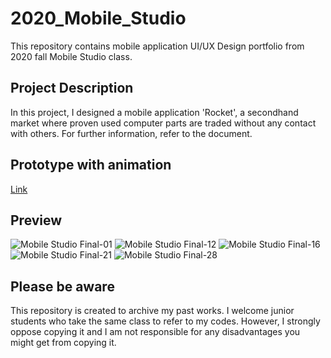# 2020_Mobile_Studio
This repository contains mobile application UI/UX Design portfolio from 2020 fall Mobile Studio class.

## Project Description
In this project, I designed a mobile application 'Rocket', a secondhand market where proven used computer parts are traded without any contact with others. For further information, refer to the document.

## Prototype with animation
[Link](https://xd.adobe.com/view/ab496a71-cdcd-43ef-a831-def24e8d159d-fe1a/)

## Preview
![Mobile Studio Final-01](https://user-images.githubusercontent.com/28096705/131259452-5ff0cdf3-454f-43c6-8d74-dd791396ec93.jpg)
![Mobile Studio Final-12](https://user-images.githubusercontent.com/28096705/131259471-038f43c2-0b50-40cb-9e51-33f5ad40aaa8.jpg)
![Mobile Studio Final-16](https://user-images.githubusercontent.com/28096705/131259482-c46cea84-d949-4f65-a786-335775ac1528.jpg)
![Mobile Studio Final-21](https://user-images.githubusercontent.com/28096705/131259492-0bb87630-6c90-4949-9524-80feeaa2329b.jpg)
![Mobile Studio Final-28](https://user-images.githubusercontent.com/28096705/131259486-9849bc32-ccfb-45d3-abdd-787e58a1a399.jpg)

## Please be aware
This repository is created to archive my past works. I welcome junior students who take the same class to refer to my codes. However, I strongly oppose copying it and I am not responsible for any disadvantages you might get from copying it.
